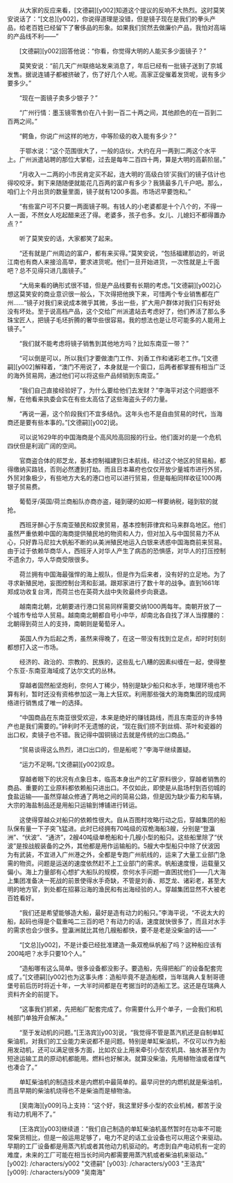 　　从大家的反应来看，[文德嗣][y002]知道这个提议的反响不大热烈。这时莫笑安说话了：“[文总][y002]，你说得道理是没错，但是镜子现在是我们的拳头产品，给老百姓已经留下了奢侈品的形象。如果我们贸然去做廉价产品，我怕对高端的产品线不利——”

　　[文德嗣][y002]回答他说：“你看，你觉得大明的人能买多少面镜子？”

　　莫笑安说：“前几天广州联络站发来消息了，年后已经有一批镜子送到了京城发售。据说连铺子都被挤破了，伤了好几个人呢。高家正促催着发货呢，说有多少要多少。”

　　“现在一面镜子卖多少银子？”

　　“广州行情：墨玉镜零售价在八十到一百二十两之间，其他颜色的在一百到二百两之间。”

　　“鳄鱼，你说广州这样的地方，中等阶级的收入能有多少？”

　　于鄂水说：“这个范围很大了，一般的店伙，大约在月一两到二两这个水平上。广州派遣站聘的那位大掌柜，过去是每年二百四十两，算是大明的高薪阶层。”

　　“月收入一二两的小市民肯定买不起，连大明的‘高级白领’买我们的镜子估计也得咬咬牙。剩下来随随便就能花几百两的富户有多少？我猜最多几千户吧。那么，咱们上个月出货的数量里面，镜子就有1200多面。市场迟早要饱和。”

　　“有些富户可不只要一两面镜子啊。有钱人的小老婆都是十个八个的，不得一人一面，不然女人吃起醋来还了得。老婆多，孩子也多。女儿、儿媳妇不都得置办点？”

　　听了莫笑安的话，大家都笑了起来。

　　“还有就是广州周边的富户，都有来买得。”莫笑安说，“包括福建那边的，听说江南也有商人来接洽高举，要求进货呢。他们一旦开始进货，一次性就是上千面吧？总不见得只进几面镜子。”

　　“大局来看的确形式很不错，但是产品线要有长期的考虑。”[文德嗣][y002]心想这莫笑安的商业意识很一般么，下次得把他换下来，可惜两个专业销售都在广州……“镜子对我们来说成本微乎其微，多出一些，扩大用户群体对我们只有好处没有坏处。至于说高档产品，这个交给广州派遣站去考虑好了，他们养活了那么多珠宝匠人，把镜子毛坯折腾的奢华些很容易。我的想法也是让尽可能多的人能用上镜子。”

　　“我们就不能考虑将镜子销售到其他地方吗？比如东南亚一带？”

　　“可以倒是可以，所以我们才要做澳门工作、刘香工作和诸彩老工作。”[文德嗣][y002]解释着，“澳门不用说了，本身就是一个窗口，后两者都掌握有相当广泛的海外贸易网，通过他们可以将这些产品倾销到东南亚。”

　　“我们自己直接经验好了，为什么要给他们去发财？”李海平对这个问题很不解，在他看来执委会实在有些太高估了这些海盗头子的力量。

　　“再说一遍，这个阶段我们不宜多结仇。这年头也不是自由贸易的时代，当海商还是要有些本事的。”[文德嗣][y002]说。

　　可以说1629年的中国海商是个高风险高回报的行业。他们面对的是一个危机四伏但是利润广阔的空间。

　　官商盗合体的郑芝龙，基本控制福建到日本航线，经过这个地区的贸易船，都得缴纳买路钱，否则必然遭到打劫。而且日本幕府也仅仅开放少量城市进行外贸，外贸对象极少，有些地方大名的港口也可以进行贸易，但是每船同样收征1000两银子贸易费。

　　葡萄牙/英国/荷兰商船队亦商亦盗，碰到硬的如郑一样要纳税，碰到软的就抢。

　　西班牙醉心于东南亚殖民和奴隶贸易，基本控制菲律宾和马来群岛地区。他们虽然严重依赖中国的海商提供殖民地的物资和人力，但对加入与中国贸易力不从心，只好靠马尼拉大帆船不断的从美洲殖民地运入白银来诱惑中国海商前来贸易。由于过于依赖华商华人，西班牙人对华人产生了病态的恐惧感，对华人的打压控制不遗余力，华人华商受限很多。

　　荷兰拥有中国海最强悍的海上舰队，但是作为后来者，没有好的立足地。为了寻求新殖民地，妄图控制台湾和彭湖。跟郑家进行了数十年的战争。直到1661年郑成功收复台湾，而荷兰也在英荷大战中失败最终步向衰退。

　　越南南北朝，北朝要进行港口贸易同样需要交纳1000两每年。南朝开放了一个城市专给华人贸易。越南南北朝都自号小中华，却南北各自找了洋人当撑腰的：北朝得到荷兰人的支持，南朝则是葡萄牙人。

　　英国人作为后起之秀，虽然来得晚了，在这一带没有找到立足点，却时时刻刻都想打入这一市场。

　　经济的、政治的、宗教的、民族的，这些乱七八糟的因素纠缠在一起，使得整个东亚-东南亚海域成了达尔文式的丛林。

　　穿越者固然船坚炮利，奈何人丁稀少，特别是缺少船只和水手，地理环境也不算有利，暂时还没有资格参加这一海上大狂欢。利用那些强大的海商集团的现成网络进行销售成了唯一的选择。

　　“中国商品在东南亚很受欢迎，本来是绝好的赚钱路线，而且东南亚的许多特产也是我们需要的。”钟利时不无遗憾的说，“现在我们捞不到丝绸、茶叶和瓷器的出口权，卖镜子也不错。我记得中国铜镜过去就是传统的出口商品。”

　　“贸易谈得这么热烈，进口出口的，但是船呢？”李海平继续置疑。

　　“运力不足啊。”[文德嗣][y002]叹息。

　　穿越者眼下的状况有点象日本，临高本身出产的工矿原料很少，穿越者销售的商品、重要的工业原料都依赖船只进出口。不仅如此，即使是从盐场村到百仞城的食盐运输——虽然穿越众修通了两地之间的简易公路，但是因为缺少畜力和车辆，大宗的海盐制品还是用船只运输到博铺进行转运。

　　这使得穿越众对船只的依赖性很大。自从百图村攻略行动之后，穿越集团的船队保有量一下子突飞猛进。此时已经拥有70吨级的双桅海船3艘，分别是“登瀛洲”、“伏波”、“通济”，2艘40吨级单桅船和十几艘小型的船只。这些船里除了“伏波”是按战舰装备的之外，其他都是用作运输船的。5艘大中型船只中除了伏波因为有武装，不宜进入广州港之外，全都是专跑广州航线的，运来了大量工业部门急需的物资。问题是运送的速度依然赶不上工业部门的需求。帆船速度慢，运载量又偏小。海上力量部有心想扩大船队的规模，奈何水手问题一直困扰他们——几大海上集团准备决一死战的前景使得水手奇缺，不管是刘香、郑芝龙、诸彩老，甚至大明的地方官，到处都在招募沿海的渔民和有出海经验的人。穿越集团显然不大被老百姓看好。

　　“我们还是希望能够造大船，最好是造有动力的船只。”李海平说，“不说太大的船，起码也得是个载重吨二三百的吧？有动力的话，速度就快很多了，而且对水手的需求也会少很多。登瀛洲就比其他几艘船都快，要不是老是没柴油的话——”

　　“[文总][y002]，不是计委已经批准建造一条双桅纵帆船了吗？这种船应该有200吨吧？水手只要10个人。”

　　“造船哪有这么简单。很多设备都没影子。要造船，先得把船厂的设备配套完成了。”[文德嗣][y002]也为这事头疼：造船毕竟不是造船模，当年瑞典人复制哥德堡号前后历时将近十年，一大半时间都是在考据当时的造船工艺。这还是在瑞典人资料齐全的前提下。

　　“这事我们抓紧，先把船厂配套完成了。你需要什么开个单子，一会我们和机械部门单独开会解决。”

　　“至于发动机的问题。”[王洛宾][y003]说，“我觉得不管是蒸汽机还是自制单缸柴油机，对我们的工业能力来说都不是问题。特别是单缸柴油机，不仅可以作为船用发动机，还可以满足很多方面，比如农业上用来牵引小型农机具、抽水甚至作为短途运输工具的原动机都能用。燃料也好解决。就算没柴油，先用植物油或者煤气也凑合了。”

　　单缸柴油机的制造技术是内燃机中最简单的。最早问世的内燃机就是柴油机，而且早期的柴油机烧得也不是柴油而是植物油。

　　[吴南海][y009]马上支持：“这个好，我这里好多小型的农业机械，都苦于没有动力机用不了。”

　　[王洛宾][y003]继续道：“我们自己制造的单缸柴油机虽然暂时在功率不可能常柴货相比，但是一般运用足够了，电力不足的话工业设备也可以用这个来驱动。早期的工厂设备都是用蒸汽机或者其他动力机驱动的。考虑到自产电动机有一定的难度，未来的工厂可能在相当长时间内都需要用蒸汽机或者柴油机来驱动。”
[y002]: /characters/y002 "文德嗣"
[y003]: /characters/y003 "王洛宾"
[y009]: /characters/y009 "吴南海"
